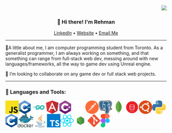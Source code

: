 <div align="right">
  <img src="https://visitor-badge.laobi.icu/badge?page_id=certifiedrehman.certifiedrehman&style=flat-square">
</div>
<h3 align="center">👋 Hi there! I'm Rehman</h3>
<p align="center">
  <a href="http://www.linkedin.com/in/rehmanahmadzai/">LinkedIn</a> •
  <a href="http://ahmadz.ai">Website</a> •
  <a href="mailto:hi@ahmadz.ai">Email Me</a>
</p>

---

🌟A little about me, I am computer programming student from Toronto. As a generalist programmer, I am always working on something, and that something can range from full-stack web dev, messing around with new languages/frameworks, all the way to game dev using Unreal engine.

👯 I’m looking to collaborate on any game dev or full stack web projects.

---

### 🔨 Languages and Tools:
<a href="https://developer.mozilla.org/en-US/docs/Web/JavaScript" target="_blank"> <img align="left" alt="JavaScript" height ="42px"  src="/icons/js.svg"> </a>
<a href="https://www.cplusplus.com/" target="_blank"><img align="left" alt="C++" height ="42px" src="/icons/c++.svg"></a>
<a href="https://golang.org/" target="_blank"><img align="left" alt="Golang" height ="42px" src="/icons/golang.svg"></a>
<a href="https://angular.io/" target="_blank"><img align="left" alt="Angular" height ="42px" src="/icons/angular.svg"></a>
<a href="https://docs.microsoft.com/en-us/dotnet/csharp/" target="_blank"><img align="left" alt="C#" height ="42px" src="/icons/c%23.svg"></a>
<a href="https://www.unrealengine.com" target="_blank"><img align="left" alt="Unreal Engine" height ="42px" src="/icons/unreal.svg"></a>
<a href="https://www.postman.com/" target="_blank"><img align="left" alt="Postman" height ="42px" src="/icons/postman.svg"></a>
<a href="https://www.postgresql.org/" target="_blank"><img align="left" alt="PostgreSQL" height ="42px" src="/icons/postgreSQL.svg"></a>
<a href="https://www.mongodb.com/" target="_blank"><img align="left" alt="MongoDB" height ="42px" src="/icons/mongodb.svg"></a>
<a href="https://www.oracle.com/ca-en/database/technologies/appdev/sql.html" target="_blank"><img align="left" alt="Oracle SQL" height ="42px" src="/icons/oracleSQL.png"></a>
<a href="https://ubuntu.com/" target="_blank"><img align="left" alt="Ubuntu/Linux" height ="42px" src="/icons/ubuntu.svg"></a>
<a href="https://www.python.org/" target="_blank"><img align="left" alt="Python" height ="42px" src="/icons/python.svg"></a>
<a href="https://en.cppreference.com/w/c/language" target="_blank"><img align="left" alt="C language" height ="42px" src="/icons/c.svg"></a>
<a href="https://www.docker.com/" target="_blank"><img align="left" alt="Docker" height ="42px" src="/icons/docker.svg"></a>
<a href="https://www.java.com" target="_blank"><img align="left" alt="Java" height ="42px" src="/icons/java.svg"></a>
<a href="https://www.typescriptlang.org/" target="_blank"><img align="left" alt="Typescirpt" height ="42px" src="/icons/ts.svg"></a>
<a href="https://reactjs.org/" target="_blank"> <img align="left" alt="React" height ="42px" src="/icons/react.svg"></a>
<a href="https://nodejs.org" target="_blank"><img align="left" alt="Node.js" height ="42px" src="/icons/node.svg"></a>
<a href="https://git-scm.com/" target="_blank"> <img src="/icons/git.svg" align="left" alt="git" height='42px'/> </a>
<a href="https://www.figma.com/" target="_blank"> <img src="/icons/figma.svg" alt="figma" height='42px'/> </a>

<br>
<!--
**certifiedrehman/certifiedrehman** is a ✨ _special_ ✨ repository because its `README.md` (this file) appears on your GitHub profile.

Here are some ideas to get you started:

- 🔭 I’m currently working on ...
- 🌱 I’m currently learning ...
- 👯 I’m looking to collaborate on ...
- 🤔 I’m looking for help with ...
- 💬 Ask me about ...
- 📫 How to reach me: ...
- 😄 Pronouns: ...
- ⚡ Fun fact: ...
-->
